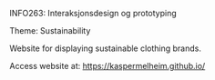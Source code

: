 INFO263: Interaksjonsdesign og prototyping

Theme: Sustainability

Website for displaying sustainable clothing brands.

Access website at: https://kaspermelheim.github.io/
